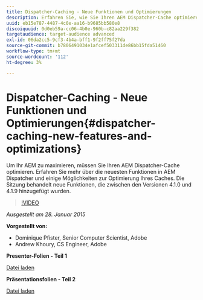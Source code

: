 ```yaml
---
title: Dispatcher-Caching - Neue Funktionen und Optimierungen
description: Erfahren Sie, wie Sie Ihren AEM Dispatcher-Cache optimieren können. Erfahren Sie mehr über die neuesten Funktionen in AEM Dispatcher und einige Möglichkeiten zur Optimierung Ihres Caches. Die Sitzung behandelt neue Funktionen, die zwischen den Versionen 4.1.0 und 4.1.9 hinzugefügt wurden.
uuid: eb15e787-4487-4c0e-aa16-b9685bb580e8
discoiquuid: 0d0eb59a-cc06-4b0e-960b-c82aa229f382
targetaudience: target-audience advanced
exl-id: 06da2cc5-9cf3-4b4a-bff1-9f2ff75f27da
source-git-commit: b7806491034e1afcef503311de86bb15fda51460
workflow-type: tm+mt
source-wordcount: '112'
ht-degree: 3%

---
```


# Dispatcher-Caching - Neue Funktionen und Optimierungen{#dispatcher-caching-new-features-and-optimizations}

Um Ihr AEM zu maximieren, müssen Sie Ihren AEM Dispatcher-Cache optimieren. Erfahren Sie mehr über die neuesten Funktionen in AEM Dispatcher und einige Möglichkeiten zur Optimierung Ihres Caches. Die Sitzung behandelt neue Funktionen, die zwischen den Versionen 4.1.0 und 4.1.9 hinzugefügt wurden.

>[!VIDEO](https://video.tv.adobe.com/v/19378/?quality=9)

*Ausgestellt am 28. Januar 2015*

**Vorgestellt von:**

* Dominique Pfister, Senior Computer Scientist, Adobe
* Andrew Khoury, CS Engineer, Adobe

**Presenter-Folien - Teil 1**

[Datei laden](assets/aemgems-dispatcher-caching-part1-jan-28-2015.pdf)

**Präsentationsfolien - Teil 2**

[Datei laden](assets/aemgems-dispatcher-caching-part2-jan-28-2015.pdf)
<!--
[Get back to the Overview](https://helpx.adobe.com/experience-manager/kt/eseminars/gems/aem-index.html)
-->
